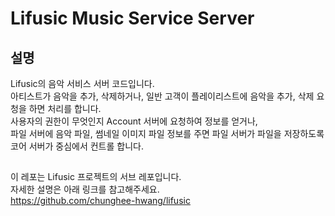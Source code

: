 # Lifusic Music Service Server
## 설명
Lifusic의 음악 서비스 서버 코드입니다.    
아티스트가 음악을 추가, 삭제하거나, 일반 고객이 플레이리스트에 음악을 추가, 삭제 요청을 하면 처리를 합니다.  
사용자의 권한이 무엇인지 Account 서버에 요청하여 정보를 얻거나,  
파일 서버에 음악 파일, 썸네일 이미지 파일 정보를 주면 파일 서버가 파일을 저장하도록 코어 서버가 중심에서 컨트롤 합니다.  

## 
이 레포는 Lifusic 프로젝트의 서브 레포입니다.  
자세한 설명은 아래 링크를 참고해주세요.  
https://github.com/chunghee-hwang/lifusic
